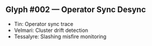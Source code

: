 ## Glyph #002 — Operator Sync Desync

- Tin: Operator sync trace  
- Velmari: Cluster drift detection  
- Tessalyre: Slashing misfire monitoring
